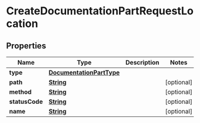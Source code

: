 

# CreateDocumentationPartRequestLocation


## Properties

| Name | Type | Description | Notes |
|------------ | ------------- | ------------- | -------------|
|**type** | [**DocumentationPartType**](DocumentationPartType.md) |  |  |
|**path** | [**String**](String.md) |  |  [optional] |
|**method** | [**String**](String.md) |  |  [optional] |
|**statusCode** | [**String**](String.md) |  |  [optional] |
|**name** | [**String**](String.md) |  |  [optional] |



